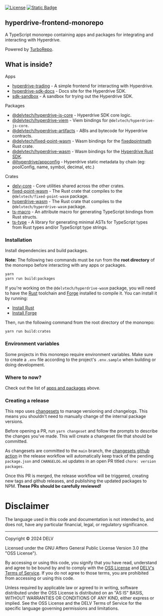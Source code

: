 [![License](https://img.shields.io/badge/License-AGPL%203.0-blue.svg)](https://github.com/delvtech/hyperdrive-frontend/blob/master/LICENSE)
[![Static Badge](https://img.shields.io/badge/DELV-Terms%20Of%20Service-orange)](https://delv-public.s3.us-east-2.amazonaws.com/delv-terms-of-service.pdf)

## hyperdrive-frontend-monorepo

A TypeScript monorepo containing apps and packages for integrating and
interacting with Hyperdrive.

Powered by [TurboRepo](https://turbo.build).

## What is inside?

Apps

- [hyperdrive-trading](apps/hyperdrive-trading/) - A simple frontend for interacting with Hyperdrive.
- [hyperdrive-sdk-docs](apps/hyperdrive-sdk-docs/) - Docs site for the Hyperdrive SDK.
- [sdk-sandbox](apps/sdk-sandbox/) - A sandbox for trying out the Hyperdrive SDK.

Packages

- [@delvtech/hyperdrive-js-core](packages/hyperdrive-js-core/) - Hyperdrive SDK core logic.
- [@delvtech/hyperdrive-viem](packages/hyperdrive-viem/) - Viem bindings for `@delvtech/hyperdrive-js-core`.
- [@delvtech/hyperdrive-artifacts](packages/hyperdrive-artifacts/) - ABIs and bytecode for Hyperdrive contracts.
- [@delvtech/fixed-point-wasm](packages/hyperdrive-artifacts/) - Wasm bindings for the [fixedpointmath](https://github.com/delvtech/hyperdrive-rs/tree/main/crates/fixedpointmath) Rust crate.
- [@delvtech/hyperdrive-wasm](packages/hyperdrive-artifacts/) - Wasm bindings for the [Hyperdrive Rust SDK](https://github.com/delvtech/hyperdrive-rs).
- [@hyperdrive/appconfig](packages/hyperdrive-appconfig/) - Hyperdrive static metadata by chain (eg: poolConfig, name, symbol, decimal, etc.)

Crates

- [delv-core](crates/delv-core/) - Core utilities shared across the other crates.
- [fixed-point-wasm](crates/fixed-point-wasm/) - The Rust crate that compiles to the `@delvtech/fixed-point-wasm` package.
- [hyperdrive-wasm](crates/hyperdrive-wasm/) - The Rust crate that compiles to the `@delvtech/hyperdrive-wasm` package.
- [ts-macro](crates/ts-macro/) - An attribute macro for generating TypeScript bindings from Rust structs.
- [ts-type](crates/ts-type/) - A library for generating minimal ASTs for TypeScript types from Rust types and/or TypeScript type strings.

### Installation

Install dependencies and build packages.

**Note:** The following two commands must be run from the **root directory** of the
monorepo before interacting with any apps or packages.

```bash
yarn
yarn run build:packages
```

If you're working on the `@delvtech/hyperdrive-wasm` package, you will need to
have the [Rust](https://www.rust-lang.org/) toolchain and
[Forge](https://github.com/foundry-rs/foundry#installatio://github.com/foundry-rs/foundry#installation)
installed to compile it. You can install it by running:

- [Install Rust](https://www.rust-lang.org/tools/install)
- [Install Forge](https://book.getfoundry.sh/getting-started/installation)

Then, run the following command from the root directory of the monorepo:

```bash
yarn run build:crates
```

### Environment variables

Some projects in this monorepo require environment variables. Make sure to
create a `.env` file according to the project's `.env.sample` when building or
doing development.

### Where to now?

Check out the list of [apps and packages](#what-is-inside) above.

### Creating a release

This repo uses [changesets](https://github.com/changesets/changesets) to manage
versioning and changelogs. This means you shouldn't need to manually change of
the internal package versions.

Before opening a PR, run `yarn changeset` and follow the prompts to describe the
changes you've made. This will create a changeset file that should be committed.

As changesets are committed to the `main` branch, the [changesets github
action](https://github.com/changesets/action) in the release workflow will
automatically keep track of the pending `package.json` and `CHANGELOG.md`
updates in an open PR titled `chore: version packages`.

Once this PR is merged, the release workflow will be triggered, creating new
tags and github releases, and publishing the updated packages to NPM. **These
PRs should be carefully reviewed!**

# Disclaimer

The language used in this code and documentation is not intended to, and does not, have any particular financial, legal, or regulatory significance.

---

Copyright © 2024 DELV

Licensed under the GNU Affero General Public License Version 3.0 (the "OSS License").

By accessing or using this code, you signify that you have read, understand and agree to be bound by and to comply with the [OSS License](https://www.gnu.org/licenses/gpl-3.0.html) and [DELV's Terms of Service](https://delv-public.s3.us-east-2.amazonaws.com/delv-terms-of-service.pdf). If you do not agree to those terms, you are prohibited from accessing or using this code.

Unless required by applicable law or agreed to in writing, software distributed under the OSS License is distributed on an "AS IS" BASIS, WITHOUT WARRANTIES OR CONDITIONS OF ANY KIND, either express or implied. See the OSS License and the DELV Terms of Service for the specific language governing permissions and limitations.
